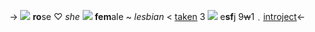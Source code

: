 -> ![](https://media.discordapp.net/attachments/1012559729106624564/1033972913415651338/IMG_8857.jpg) 
**ro**se ♡ *she* ![](https://barbara.crd.co/assets/images/gallery11/ab076da5_original.gif?v=115e6ed7) **fem**ale ~ *lesbian*
< [taken](https://rentry.co/pearli) 3 ![](https://barbara.crd.co/assets/images/gallery21/e316838e_original.gif?v=115e6ed7) e**sf**j 9~~w~~1﹒[introject](https://pjsekai.sega.jp/character/unite02/shizuku/index.html)<-